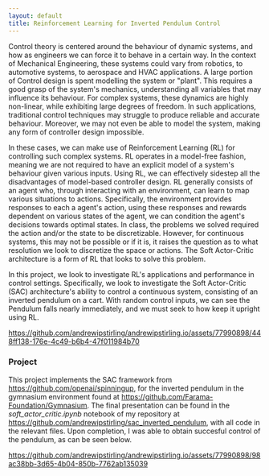 ```yaml
---
layout: default
title: Reinforcement Learning for Inverted Pendulum Control
---
```


Control theory is centered around the behaviour of dynamic systems, and how as
engineers we can force it to behave in a certain way. In the context of Mechanical Engineering, these systems could vary from robotics, to automotive systems, to aerospace and HVAC applications. A large portion of Control design is spent modelling the system or "plant". This requires a good grasp of the system's mechanics, understanding all variables that may influence its behaviour. For complex systems, these dynamics are highly non-linear, while exhibiting large degrees of freedom. In such applications, traditional control techniques may struggle to produce reliable and accurate behaviour. Moreover, we may not even be able to model the system, making any form of controller design impossible. 

In these cases, we can make use of Reinforcement Learning (RL) for controlling such complex systems. RL operates in a model-free fashion, meaning we are not required to have an explicit model of a system's behaviour given various inputs. Using RL, we can effectively sidestep all the disadvantages of model-based controller design. RL generally consists of an agent who, through interacting with an environment, can learn to map various situations to actions. Specifically, the environment provides responses to each a agent's action, using these responses and rewards dependent on various states of the agent, we can condition the agent's decisions towards optimal states. In class, the problems we solved required the action and/or the state to be discretizable. However, for continuous systems, this may not be possible or if it is, it raises the question as to what resolution we look to discretize the space or actions. The Soft Actor-Critic architecture is a form of RL that looks to solve this problem. 

In this project, we look to investigate RL's applications and performance in control settings. Specifically, we look to investigate the Soft Actor-Critic (SAC) architecture's ability to control a continuous system, consisting of an inverted pendulum on a cart. With random control inputs, we can see the Pendulum falls nearly immediately, and we must seek to how keep it upright using RL.

https://github.com/andrewipstirling/andrewipstirling.io/assets/77990898/448ff138-176e-4c49-b6b4-47f011984b70

### Project

This project implements the SAC framework from https://github.com/openai/spinningup, for the inverted pendulum in the gymnasium environment found at https://github.com/Farama-Foundation/Gymnasium. The final presentation can be found in the *soft_actor_critic.ipynb* notebook of my repository at https://github.com/andrewipstirling/sac_inverted_pendulum, with all code in the relevant files. Upon completion, I was able to obtain succesful control of the pendulum, as can be seen below. 

https://github.com/andrewipstirling/andrewipstirling.io/assets/77990898/98ac38bb-3d65-4b04-850b-7762ab135039
